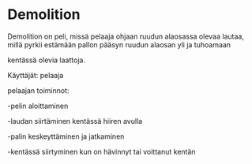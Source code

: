 ﻿# Demolition

Demolition on peli, missä pelaaja ohjaan ruudun alaosassa olevaa lautaa, millä pyrkii estämään pallon pääsyn ruudun alaosan yli ja tuhoamaan 

kentässä olevia laattoja.

Käyttäjät: pelaaja

pelaajan toiminnot:

-pelin aloittaminen

-laudan siirtäminen kentässä hiiren avulla

-palin keskeyttäminen ja jatkaminen

-kentässä siirtyminen kun on hävinnyt tai voittanut kentän